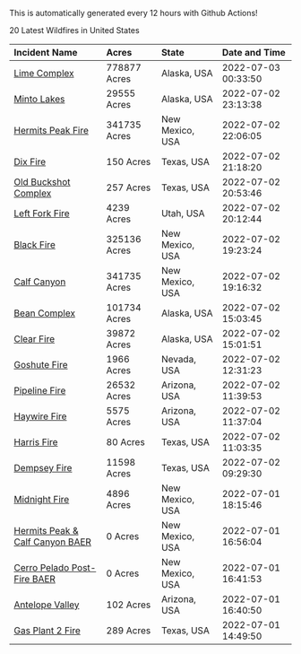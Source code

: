 This is automatically generated every 12 hours with Github Actions!

20 Latest Wildfires in United States

 | Incident Name | Acres | State | Date and Time |
|:---|:---|:---|:---|
| [Lime Complex](https://inciweb.nwcg.gov/incident/8173/) | 778877 Acres | Alaska, USA | 2022-07-03 00:33:50 |
| [Minto Lakes](https://inciweb.nwcg.gov/incident/8182/) | 29555 Acres | Alaska, USA | 2022-07-02 23:13:38 |
| [Hermits Peak Fire](https://inciweb.nwcg.gov/incident/8049/) | 341735 Acres | New Mexico, USA | 2022-07-02 22:06:05 |
| [Dix Fire](https://inciweb.nwcg.gov/incident/8197/) | 150 Acres | Texas, USA | 2022-07-02 21:18:20 |
| [Old Buckshot Complex](https://inciweb.nwcg.gov/incident/8194/) | 257 Acres | Texas, USA | 2022-07-02 20:53:46 |
| [Left Fork Fire](https://inciweb.nwcg.gov/incident/8169/) | 4239 Acres | Utah, USA | 2022-07-02 20:12:44 |
| [Black Fire](https://inciweb.nwcg.gov/incident/8103/) | 325136 Acres | New Mexico, USA | 2022-07-02 19:23:24 |
| [Calf Canyon](https://inciweb.nwcg.gov/incident/8069/) | 341735 Acres | New Mexico, USA | 2022-07-02 19:16:32 |
| [Bean Complex](https://inciweb.nwcg.gov/incident/8183/) | 101734 Acres | Alaska, USA | 2022-07-02 15:03:45 |
| [Clear Fire](https://inciweb.nwcg.gov/incident/8178/) | 39872 Acres | Alaska, USA | 2022-07-02 15:01:51 |
| [Goshute Fire](https://inciweb.nwcg.gov/incident/8180/) | 1966 Acres | Nevada, USA | 2022-07-02 12:31:23 |
| [Pipeline Fire](https://inciweb.nwcg.gov/incident/8152/) | 26532 Acres | Arizona, USA | 2022-07-02 11:39:53 |
| [Haywire Fire](https://inciweb.nwcg.gov/incident/8155/) | 5575 Acres | Arizona, USA | 2022-07-02 11:37:04 |
| [Harris Fire](https://inciweb.nwcg.gov/incident/8196/) | 80 Acres | Texas, USA | 2022-07-02 11:03:35 |
| [Dempsey Fire](https://inciweb.nwcg.gov/incident/8174/) | 11598 Acres | Texas, USA | 2022-07-02 09:29:30 |
| [Midnight Fire](https://inciweb.nwcg.gov/incident/8147/) | 4896 Acres | New Mexico, USA | 2022-07-01 18:15:46 |
| [Hermits Peak & Calf Canyon BAER](https://inciweb.nwcg.gov/incident/8104/) | 0 Acres | New Mexico, USA | 2022-07-01 16:56:04 |
| [Cerro Pelado Post-Fire BAER](https://inciweb.nwcg.gov/incident/8118/) | 0 Acres | New Mexico, USA | 2022-07-01 16:41:53 |
| [Antelope Valley](https://inciweb.nwcg.gov/incident/8181/) | 102 Acres | Arizona, USA | 2022-07-01 16:40:50 |
| [Gas Plant 2 Fire](https://inciweb.nwcg.gov/incident/8195/) | 289 Acres | Texas, USA | 2022-07-01 14:49:50 |
